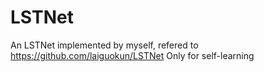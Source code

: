 # LSTNet
An LSTNet implemented by myself, refered to https://github.com/laiguokun/LSTNet
Only for self-learning
